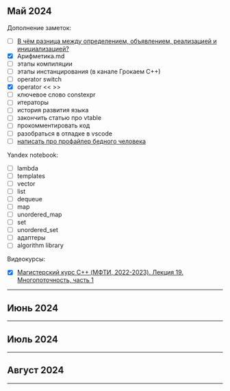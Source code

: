 ## Май 2024

Дополнение заметок:
 - [ ] [В чём разница между определением, объявлением, реализацией и инициализацией?](https://ru.stackoverflow.com/questions/510523/%D0%92-%D1%87%D1%91%D0%BC-%D1%80%D0%B0%D0%B7%D0%BD%D0%B8%D1%86%D0%B0-%D0%BC%D0%B5%D0%B6%D0%B4%D1%83-%D0%BE%D0%BF%D1%80%D0%B5%D0%B4%D0%B5%D0%BB%D0%B5%D0%BD%D0%B8%D0%B5%D0%BC-%D0%BE%D0%B1%D1%8A%D1%8F%D0%B2%D0%BB%D0%B5%D0%BD%D0%B8%D0%B5%D0%BC-%D1%80%D0%B5%D0%B0%D0%BB%D0%B8%D0%B7%D0%B0%D1%86%D0%B8%D0%B5%D0%B9-%D0%B8-%D0%B8%D0%BD%D0%B8%D1%86%D0%B8%D0%B0%D0%BB%D0%B8%D0%B7%D0%B0%D1%86%D0%B8%D0%B5%D0%B9)
 - [x] Арифметика.md
 - [ ] этапы компиляции
 - [ ] этапы инстанцирования (в канале Грокаем С++)
 - [ ] operator switch
 - [x] operator << >>
 - [ ] ключевое слово constexpr
 - [ ] итераторы
 - [ ] история развития языка
 - [ ] закончить статью про vtable
 - [ ] прокомментировать код
 - [ ] разобраться в отладке в vscode
 - [ ] [написать про профайлер бедного человека](https://habr.com/ru/companies/yandex/articles/700918/)

Yandex notebook:
 - [ ] lambda
 - [ ] templates
 - [ ] vector
 - [ ] list
 - [ ] dequeue
 - [ ] map
 - [ ] unordered_map
 - [ ] set
 - [ ] unordered_set
 - [ ] адаптеры
 - [ ] algorithm library

Видеокурсы:

- [x]  [Магистерский курс C++ (МФТИ, 2022-2023). Лекция 19. Многопоточность, часть 1](https://www.youtube.com/watch?v=xTpAJWe7ZD4&list=PL3BR09unfgcgf7R88ZQRQqWOdLy4pRW2h&index=20&t=2753s)
***
## Июнь 2024

***
## Июль 2024

***
## Август 2024

***


